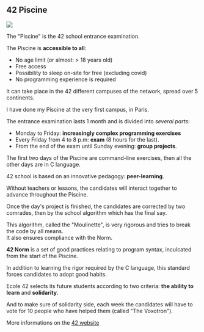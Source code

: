 ## 42 Piscine

![](Images/picture)

The "Piscine" is the 42 school entrance examination.  

The Piscine is __accessible to all__:  

- No age limit (or almost: > 18 years old)  
- Free access  
- Possibility to sleep on-site for free (excluding covid)  
- No programming experience is required  

It can take place in the 42 different campuses of the network, spread over 5 continents. 

I have done my Piscine at the very first campus, in Paris.  

The entrance examination lasts 1 month and is divided into *several parts*:  

* Monday to Friday: __increasingly complex programming exercises__  
* Every Friday from 4 to 8 p.m: __exam__ (8 hours for the last).  
* From the end of the exam until Sunday evening: __group projects__.  

The first two days of the Piscine are command-line exercises, then all the other days are in C language.  

42 school is based on an innovative pedagogy: __peer-learning__.  

Without teachers or lessons, the candidates will interact together to advance throughout the Piscine.  

Once the day's project is finished, the candidates are corrected by two comrades, then by the school algorithm which has the final say.  

This algorithm, called the "Moulinette", is very rigorous and tries to break the code by all means.  
It also ensures compliance with the Norm.  

__42 Norm__ is a set of good practices relating to program syntax, inculcated from the start of the Piscine.  

In addition to learning the rigor required by the C language, this standard forces candidates to adopt good habits.  

Ecole 42 selects its future students according to two criteria: __the ability to learn__ and __solidarity__.  

And to make sure of solidarity side, each week the candidates will have to vote for 10 people who have helped them (called "The Voxotron").  

More informations on the [42 website](https://42.fr/en/homepage/)
